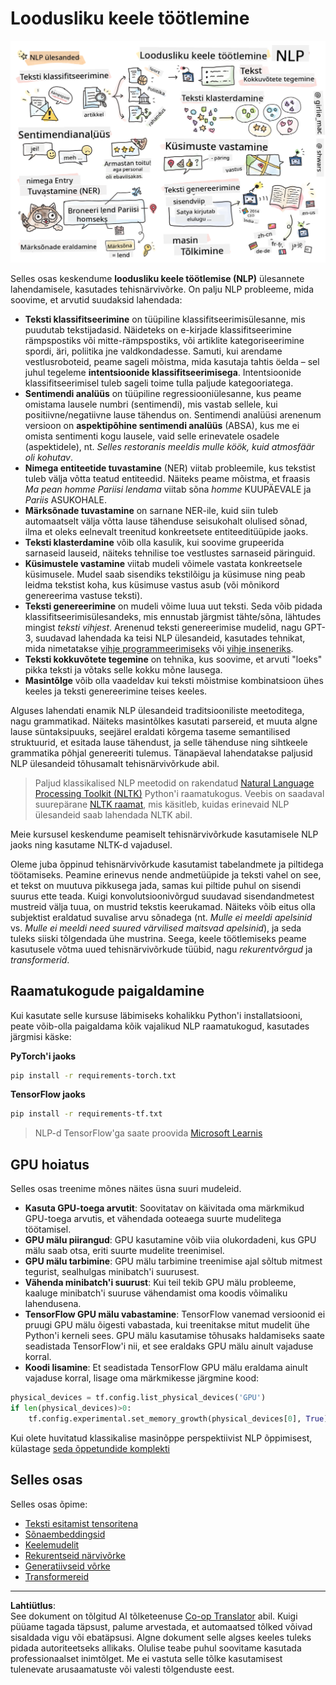<!--
CO_OP_TRANSLATOR_METADATA:
{
  "original_hash": "8ef02a9318257ea140ed3ed74442096d",
  "translation_date": "2025-10-11T11:38:36+00:00",
  "source_file": "lessons/5-NLP/README.md",
  "language_code": "et"
}
-->
# Loodusliku keele töötlemine

![NLP ülesannete kokkuvõte visandis](../../../../translated_images/ai-nlp.b22dcb8ca4707ceaee8576db1c5f4089c8cac2f454e9e03ea554f07fda4556b8.et.png)

Selles osas keskendume **loodusliku keele töötlemise (NLP)** ülesannete lahendamisele, kasutades tehisnärvivõrke. On palju NLP probleeme, mida soovime, et arvutid suudaksid lahendada:

* **Teksti klassifitseerimine** on tüüpiline klassifitseerimisülesanne, mis puudutab tekstijadasid. Näideteks on e-kirjade klassifitseerimine rämpspostiks või mitte-rämpspostiks, või artiklite kategoriseerimine spordi, äri, poliitika jne valdkondadesse. Samuti, kui arendame vestlusroboteid, peame sageli mõistma, mida kasutaja tahtis öelda – sel juhul tegeleme **intentsioonide klassifitseerimisega**. Intentsioonide klassifitseerimisel tuleb sageli toime tulla paljude kategooriatega.
* **Sentimendi analüüs** on tüüpiline regressiooniülesanne, kus peame omistama lausele numbri (sentimendi), mis vastab sellele, kui positiivne/negatiivne lause tähendus on. Sentimendi analüüsi arenenum versioon on **aspektipõhine sentimendi analüüs** (ABSA), kus me ei omista sentimenti kogu lausele, vaid selle erinevatele osadele (aspektidele), nt. *Selles restoranis meeldis mulle köök, kuid atmosfäär oli kohutav*.
* **Nimega entiteetide tuvastamine** (NER) viitab probleemile, kus tekstist tuleb välja võtta teatud entiteedid. Näiteks peame mõistma, et fraasis *Ma pean homme Pariisi lendama* viitab sõna *homme* KUUPÄEVALE ja *Pariis* ASUKOHALE.  
* **Märksõnade tuvastamine** on sarnane NER-ile, kuid siin tuleb automaatselt välja võtta lause tähenduse seisukohalt olulised sõnad, ilma et oleks eelnevalt treenitud konkreetsete entiteeditüüpide jaoks.
* **Teksti klasterdamine** võib olla kasulik, kui soovime grupeerida sarnaseid lauseid, näiteks tehnilise toe vestlustes sarnaseid päringuid.
* **Küsimustele vastamine** viitab mudeli võimele vastata konkreetsele küsimusele. Mudel saab sisendiks tekstilõigu ja küsimuse ning peab leidma tekstist koha, kus küsimuse vastus asub (või mõnikord genereerima vastuse teksti).
* **Teksti genereerimine** on mudeli võime luua uut teksti. Seda võib pidada klassifitseerimisülesandeks, mis ennustab järgmist tähte/sõna, lähtudes mingist *teksti vihjest*. Arenenud teksti genereerimise mudelid, nagu GPT-3, suudavad lahendada ka teisi NLP ülesandeid, kasutades tehnikat, mida nimetatakse [vihje programmeerimiseks](https://towardsdatascience.com/software-3-0-how-prompting-will-change-the-rules-of-the-game-a982fbfe1e0) või [vihje inseneriks](https://medium.com/swlh/openai-gpt-3-and-prompt-engineering-dcdc2c5fcd29).
* **Teksti kokkuvõtete tegemine** on tehnika, kus soovime, et arvuti "loeks" pikka teksti ja võtaks selle kokku mõne lausega.
* **Masintõlge** võib olla vaadeldav kui teksti mõistmise kombinatsioon ühes keeles ja teksti genereerimine teises keeles.

Alguses lahendati enamik NLP ülesandeid traditsiooniliste meetoditega, nagu grammatikad. Näiteks masintõlkes kasutati parsereid, et muuta algne lause süntaksipuuks, seejärel eraldati kõrgema taseme semantilised struktuurid, et esitada lause tähendust, ja selle tähenduse ning sihtkeele grammatika põhjal genereeriti tulemus. Tänapäeval lahendatakse paljusid NLP ülesandeid tõhusamalt tehisnärvivõrkude abil.

> Paljud klassikalised NLP meetodid on rakendatud [Natural Language Processing Toolkit (NLTK)](https://www.nltk.org) Python'i raamatukogus. Veebis on saadaval suurepärane [NLTK raamat](https://www.nltk.org/book/), mis käsitleb, kuidas erinevaid NLP ülesandeid saab lahendada NLTK abil.

Meie kursusel keskendume peamiselt tehisnärvivõrkude kasutamisele NLP jaoks ning kasutame NLTK-d vajadusel.

Oleme juba õppinud tehisnärvivõrkude kasutamist tabelandmete ja piltidega töötamiseks. Peamine erinevus nende andmetüüpide ja teksti vahel on see, et tekst on muutuva pikkusega jada, samas kui piltide puhul on sisendi suurus ette teada. Kuigi konvolutsioonivõrgud suudavad sisendandmetest mustreid välja tuua, on mustrid tekstis keerukamad. Näiteks võib eitus olla subjektist eraldatud suvalise arvu sõnadega (nt. *Mulle ei meeldi apelsinid* vs. *Mulle ei meeldi need suured värvilised maitsvad apelsinid*), ja seda tuleks siiski tõlgendada ühe mustrina. Seega, keele töötlemiseks peame kasutusele võtma uued tehisnärvivõrkude tüübid, nagu *rekurentvõrgud* ja *transformerid*.

## Raamatukogude paigaldamine

Kui kasutate selle kursuse läbimiseks kohalikku Python'i installatsiooni, peate võib-olla paigaldama kõik vajalikud NLP raamatukogud, kasutades järgmisi käske:

**PyTorch'i jaoks**
```bash
pip install -r requirements-torch.txt
```
**TensorFlow jaoks**
```bash
pip install -r requirements-tf.txt
```

> NLP-d TensorFlow'ga saate proovida [Microsoft Learnis](https://docs.microsoft.com/learn/modules/intro-natural-language-processing-tensorflow/?WT.mc_id=academic-77998-cacaste)

## GPU hoiatus

Selles osas treenime mõnes näites üsna suuri mudeleid.
* **Kasuta GPU-toega arvutit**: Soovitatav on käivitada oma märkmikud GPU-toega arvutis, et vähendada ooteaega suurte mudelitega töötamisel.
* **GPU mälu piirangud**: GPU kasutamine võib viia olukordadeni, kus GPU mälu saab otsa, eriti suurte mudelite treenimisel.
* **GPU mälu tarbimine**: GPU mälu tarbimine treenimise ajal sõltub mitmest tegurist, sealhulgas minibatch'i suurusest.
* **Vähenda minibatch'i suurust**: Kui teil tekib GPU mälu probleeme, kaaluge minibatch'i suuruse vähendamist oma koodis võimaliku lahendusena.
* **TensorFlow GPU mälu vabastamine**: TensorFlow vanemad versioonid ei pruugi GPU mälu õigesti vabastada, kui treenitakse mitut mudelit ühe Python'i kerneli sees. GPU mälu kasutamise tõhusaks haldamiseks saate seadistada TensorFlow'i nii, et see eraldaks GPU mälu ainult vajaduse korral.
* **Koodi lisamine**: Et seadistada TensorFlow GPU mälu eraldama ainult vajaduse korral, lisage oma märkmikesse järgmine kood:

```python
physical_devices = tf.config.list_physical_devices('GPU') 
if len(physical_devices)>0:
    tf.config.experimental.set_memory_growth(physical_devices[0], True) 
```

Kui olete huvitatud klassikalise masinõppe perspektiivist NLP õppimisest, külastage [seda õppetundide komplekti](https://github.com/microsoft/ML-For-Beginners/tree/main/6-NLP)

## Selles osas
Selles osas õpime:

* [Teksti esitamist tensoritena](13-TextRep/README.md)
* [Sõnaembeddingsid](14-Emdeddings/README.md)
* [Keelemudelit](15-LanguageModeling/README.md)
* [Rekurentseid närvivõrke](16-RNN/README.md)
* [Generatiivseid võrke](17-GenerativeNetworks/README.md)
* [Transformereid](18-Transformers/README.md)

---

**Lahtiütlus**:  
See dokument on tõlgitud AI tõlketeenuse [Co-op Translator](https://github.com/Azure/co-op-translator) abil. Kuigi püüame tagada täpsust, palume arvestada, et automaatsed tõlked võivad sisaldada vigu või ebatäpsusi. Algne dokument selle algses keeles tuleks pidada autoriteetseks allikaks. Olulise teabe puhul soovitame kasutada professionaalset inimtõlget. Me ei vastuta selle tõlke kasutamisest tulenevate arusaamatuste või valesti tõlgenduste eest.